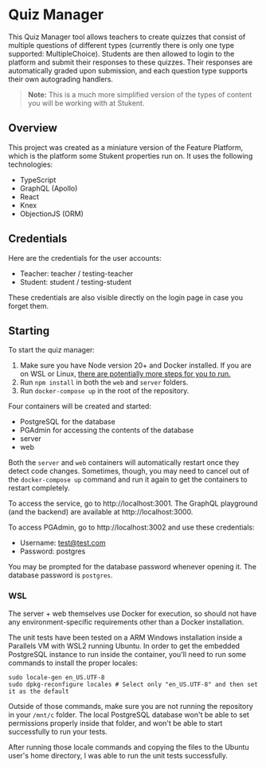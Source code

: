 # Quiz Manager

This Quiz Manager tool allows teachers to create quizzes that consist of multiple
questions of different types (currently there is only one type supported: MultipleChoice).
Students are then allowed to login to the platform and submit their responses to
these quizzes. Their responses are automatically graded upon submission, and each
question type supports their own autograding handlers.

> **Note:** This is a much more simplified version of the types of content you will
> be working with at Stukent.

## Overview

This project was created as a miniature version of the Feature Platform, which is the
platform some Stukent properties run on. It uses the following technologies:

- TypeScript
- GraphQL (Apollo)
- React
- Knex
- ObjectionJS (ORM)

## Credentials

Here are the credentials for the user accounts:

- Teacher: teacher / testing-teacher
- Student: student / testing-student

These credentials are also visible directly on the login page in case you forget them.

## Starting

To start the quiz manager:

1. Make sure you have Node version 20+ and Docker installed. If you are on WSL
  or Linux, [there are potentially more steps for you to run.](#wsl)
1. Run `npm install` in both the `web` and `server` folders.
1. Run `docker-compose up` in the root of the repository.

Four containers will be created and started:

- PostgreSQL for the database
- PGAdmin for accessing the contents of the database
- server
- web

Both the `server` and `web` containers will automatically restart once they
detect code changes. Sometimes, though, you may need to cancel out of the
`docker-compose up` command and run it again to get the containers to restart
completely.

To access the service, go to http://localhost:3001. The GraphQL playground (and the
backend) are available at http://localhost:3000.

To access PGAdmin, go to http://localhost:3002 and use these credentials:

- Username: test@test.com
- Password: postgres

You may be prompted for the database password whenever opening it. The database
password is `postgres`.

### WSL

The server + web themselves use Docker for execution, so should not have any
environment-specific requirements other than a Docker installation.

The unit tests have been tested on a ARM Windows installation inside a Parallels VM
with WSL2 running Ubuntu. In order to get the embedded PostgreSQL instance to run
inside the container, you'll need to run some commands to install the proper locales:

```shell
sudo locale-gen en_US.UTF-8
sudo dpkg-reconfigure locales # Select only "en_US.UTF-8" and then set it as the default
```

Outside of those commands, make sure you are not running the repository in your `/mnt/c`
folder. The local PostgreSQL database won't be able to set permissions properly inside
that folder, and won't be able to start successfully to run your tests.

After running those locale commands and copying the files to the Ubuntu user's home
directory, I was able to run the unit tests successfully.
